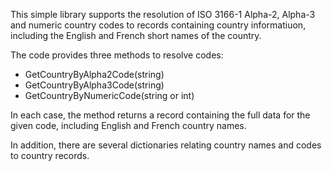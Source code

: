 This simple library supports the resolution of ISO 3166-1 Alpha-2, Alpha-3 and numeric country codes to records containing country informatiuon, including the English and French short names of the country.

The code provides three methods to resolve codes:

* GetCountryByAlpha2Code(string)
* GetCountryByAlpha3Code(string)
* GetCountryByNumericCode(string or int)

In each case, the method returns a record containing the full data for the given code, including English and French country names.

In addition, there are several dictionaries relating country names and codes to country records.

